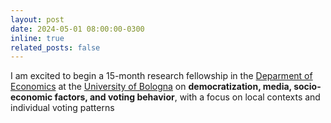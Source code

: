 ```yaml
---
layout: post
date: 2024-05-01 08:00:00-0300
inline: true
related_posts: false
---
```


I am excited to begin a 15-month research fellowship in the [Deparment of Economics](https://dse.unibo.it/en) at the [University of Bologna](https://www.unibo.it/en/homepage) on <b>democratization, media, socio-economic factors, and voting behavior</b>, with a focus on local contexts and individual voting patterns

